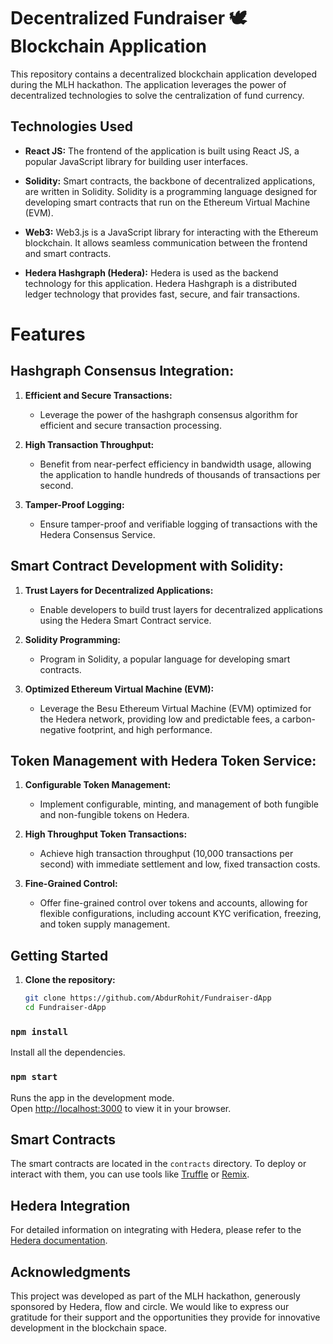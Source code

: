 # Decentralized Fundraiser 🕊 Blockchain Application

This repository contains a decentralized blockchain application developed during the MLH hackathon. The application leverages the power of decentralized technologies to solve the centralization of fund currency.

## Technologies Used

- **React JS:** The frontend of the application is built using React JS, a popular JavaScript library for building user interfaces.

- **Solidity:** Smart contracts, the backbone of decentralized applications, are written in Solidity. Solidity is a programming language designed for developing smart contracts that run on the Ethereum Virtual Machine (EVM).

- **Web3:** Web3.js is a JavaScript library for interacting with the Ethereum blockchain. It allows seamless communication between the frontend and smart contracts.

- **Hedera Hashgraph (Hedera):** Hedera is used as the backend technology for this application. Hedera Hashgraph is a distributed ledger technology that provides fast, secure, and fair transactions.

# Features

## Hashgraph Consensus Integration:

1. **Efficient and Secure Transactions:**
   - Leverage the power of the hashgraph consensus algorithm for efficient and secure transaction processing.

2. **High Transaction Throughput:**
   - Benefit from near-perfect efficiency in bandwidth usage, allowing the application to handle hundreds of thousands of transactions per second.

3. **Tamper-Proof Logging:**
   - Ensure tamper-proof and verifiable logging of transactions with the Hedera Consensus Service.

## Smart Contract Development with Solidity:

1. **Trust Layers for Decentralized Applications:**
   - Enable developers to build trust layers for decentralized applications using the Hedera Smart Contract service.

2. **Solidity Programming:**
   - Program in Solidity, a popular language for developing smart contracts.

3. **Optimized Ethereum Virtual Machine (EVM):**
   - Leverage the Besu Ethereum Virtual Machine (EVM) optimized for the Hedera network, providing low and predictable fees, a carbon-negative footprint, and high performance.

## Token Management with Hedera Token Service:

1. **Configurable Token Management:**
   - Implement configurable, minting, and management of both fungible and non-fungible tokens on Hedera.

2. **High Throughput Token Transactions:**
   - Achieve high transaction throughput (10,000 transactions per second) with immediate settlement and low, fixed transaction costs.

3. **Fine-Grained Control:**
   - Offer fine-grained control over tokens and accounts, allowing for flexible configurations, including account KYC verification, freezing, and token supply management.
## Getting Started

1. **Clone the repository:**

   ```bash
   git clone https://github.com/AbdurRohit/Fundraiser-dApp
   cd Fundraiser-dApp


### `npm install`
Install all the dependencies.
### `npm start`

Runs the app in the development mode.\
Open [http://localhost:3000](http://localhost:3000) to view it in your browser.

## Smart Contracts

The smart contracts are located in the `contracts` directory. To deploy or interact with them, you can use tools like [Truffle](https://www.trufflesuite.com/truffle) or [Remix](https://remix.ethereum.org/).

## Hedera Integration

For detailed information on integrating with Hedera, please refer to the [Hedera documentation](https://docs.hedera.com/hedera/).

## Acknowledgments

This project was developed as part of the MLH hackathon, generously sponsored by Hedera, flow and circle. We would like to express our gratitude for their support and the opportunities they provide for innovative development in the blockchain space.




